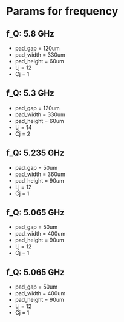 # Params for frequency

## f_Q: 5.8 GHz
- pad_gap = 120um
- pad_width = 330um
- pad_height = 60um
- Lj = 12
- Cj = 1

## f_Q: 5.3 GHz
- pad_gap = 120um
- pad_width = 330um
- pad_height = 60um
- Lj = 14
- Cj = 2

## f_Q: 5.235 GHz
- pad_gap = 50um
- pad_width = 360um
- pad_height = 90um
- Lj = 12
- Cj = 1

## f_Q: 5.065 GHz
- pad_gap = 50um
- pad_width = 400um
- pad_height = 90um
- Lj = 12
- Cj = 1

## f_Q: 5.065 GHz
- pad_gap = 50um
- pad_width = 400um
- pad_height = 90um
- Lj = 12
- Cj = 1
